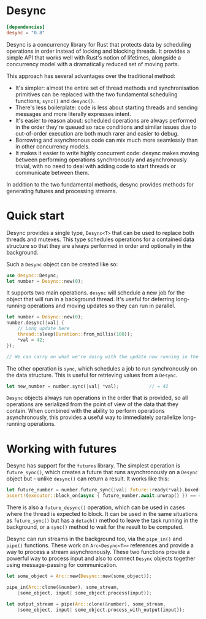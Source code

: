 # Desync

```toml
[dependencies]
desync = "0.8"
```

Desync is a concurrency library for Rust that protects data by scheduling operations in order
instead of locking and blocking threads. It provides a simple API that works well with Rust's
notion of lifetimes, alongside a concurrency model with a dramatically reduced set of moving
parts.

This approach has several advantages over the traditional method:

 * It's simpler: almost the  entire set of thread methods and synchronisation primitives can 
   be replaced with the two fundamental scheduling functions, `sync()` and `desync()`.
 * There's less boilerplate: code is less about starting threads and sending messages and more
   literally expresses intent.
 * It's easier to reason about: scheduled operations are always performed in the order they're 
   queued so race conditions and similar issues due to out-of-order execution are both much rarer 
   and easier to debug.
 * Borrowing and asynchronous code can mix much more seamlessly than in other concurrency models.
 * It makes it easier to write highly concurrent code: desync makes moving between performing
   operations synchronously and asynchronously trivial, with no need to deal with adding code to
   start threads or communicate between them.

In addition to the two fundamental methods, desync provides methods for generating futures and
processing streams.

# Quick start

Desync provides a single type, `Desync<T>` that can be used to replace both threads and mutexes.
This type schedules operations for a contained data structure so that they are always performed
in order and optionally in the background.

Such a `Desync` object can be created like so:

```Rust
use desync::Desync;
let number = Desync::new(0);
```

It supports two main operations. `desync` will schedule a new job for the object that will run
in a background thread. It's useful for deferring long-running operations and moving updates
so they can run in parallel.

```Rust
let number = Desync::new(0);
number.desync(|val| {
    // Long update here
    thread::sleep(Duration::from_millis(100));
    *val = 42;
});

// We can carry on what we're doing with the update now running in the background
```

The other operation is `sync`, which schedules a job to run synchronously on the data structure.
This is useful for retrieving values from a `Desync`.

```Rust
let new_number = number.sync(|val| *val);           // = 42
```

`Desync` objects always run operations in the order that is provided, so all operations are
serialized from the point of view of the data that they contain. When combined with the ability
to perform operations asynchronously, this provides a useful way to immediately parallelize
long-running operations.

# Working with futures

Desync has support for the `futures` library. The simplest operation is `future_sync()`, which 
creates a future that runs asynchronously on a `Desync` object but - unlike `desync()` can 
return a result. It works like this:

```Rust
let future_number = number.future_sync(|val| future::ready(*val).boxed());
assert!(executor::block_on(async { future_number.await.unwrap() }) == 42 )
```

There is also a `future_desync()` operation, which can be used in cases where the thread is
expected to block. It can be used in the same situations as `future_sync()` but has a `detach()`
method to leave the task running in the background, or a `sync()` method to wait for the result
to be computed.

Desync can run streams in the background too, via the `pipe_in()` and `pipe()` functions. These 
work  on `Arc<Desync<T>>` references and provide a way to process a stream asynchronously. These 
two functions provide a powerful way to process input and also to connect `Desync` objects 
together using message-passing for communication.

```Rust
let some_object = Arc::new(Desync::new(some_object));

pipe_in(Arc::clone(&number), some_stream, 
    |some_object, input| some_object.process(input));

let output_stream = pipe(Arc::clone(&number), some_stream, 
    |some_object, input| some_object.process_with_output(input));
```
